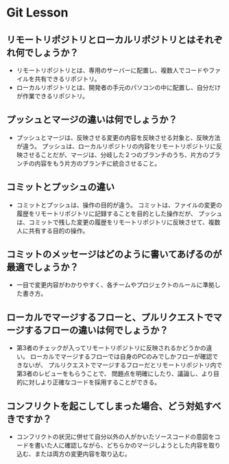 # Git Lesson

## リモートリポジトリとローカルリポジトリとはそれぞれ何でしょうか？
- リモートリポジトリとは、専用のサーバーに配置し、複数人でコードやファイルを共有できるリポジトリ。
- ローカルリポジトリとは、開発者の手元のパソコンの中に配置し、自分だけが作業できるリポジトリ。
## プッシュとマージの違いは何でしょうか？
- プッシュとマージは、反映させる変更の内容を反映させる対象と、反映方法が違う。
プッシュは、ローカルリポジトリの内容をリモートリポジトリに反映させることだが、マージは、分岐した２つのブランチのうち、片方のブランチの内容をもう片方のブランチに統合させること。

## コミットとプッシュの違い
- コミットとプッシュは、操作の目的が違う。
コミットは、ファイルの変更の履歴をリモートリポジトリに記録することを目的とした操作だが、
プッシュは、コミットで残した変更の履歴をリモートリポジトリに反映させて、複数人に共有する目的の操作。

## コミットのメッセージはどのように書いてあげるのが最適でしょうか？
- 一目で変更内容がわかりやすく、各チームやプロジェクトのルールに準拠した書き方。

## ローカルでマージするフローと、プルリクエストでマージするフローの違いは何でしょうか？
- 第3者のチェックが入ってリモートリポジトリに反映されるかどうかの違い。
ローカルでマージするフローでは自身のPCのみでしかフローが確認できないが、
プルリクエストでマージするフローだとリモートリポジトリ内で第3者のレビューをもらうことで、
問題点を明確にしたり、議論し、より目的に対しより正確なコードを採用することができる。

## コンフリクトを起こしてしまった場合、どう対処すべきですか？
- コンフリクトの状況に併せて自分以外の人がかいたソースコードの意図をコードを書いた人に確認しながら、どちらかのマージしようとした内容を取り込む、または両方の変更内容を取り込む。